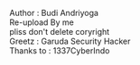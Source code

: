 Author : Budi Andriyoga <br>
Re-upload By me <br>
pliss don't delete coryright <br>
Greetz : Garuda Security Hacker <br>
Thanks to : 1337CyberIndo <br>
